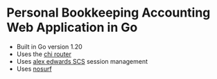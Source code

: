 # Personal Bookkeeping Accounting Web Application in Go

- Built in Go version 1.20
- Uses the [chi router](https://github.com/go-chi/chi)
- Uses [alex edwards SCS](https://github.com/alexedwards/scs/v2.5.1) session management
- Uses [nosurf](https://github.com/justinas/nosurf)